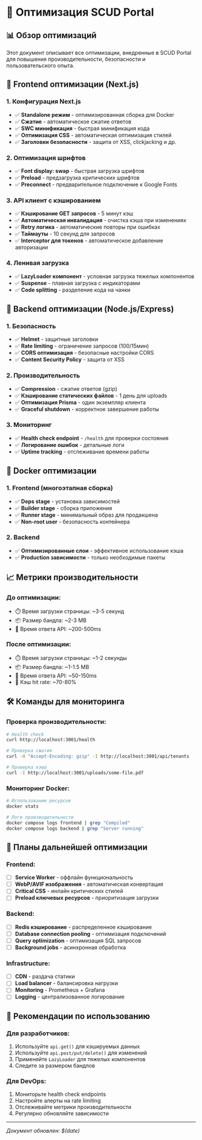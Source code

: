 # 🚀 Оптимизация SCUD Portal

## 📊 Обзор оптимизаций

Этот документ описывает все оптимизации, внедренные в SCUD Portal для повышения производительности, безопасности и пользовательского опыта.

## 🎯 Frontend оптимизации (Next.js)

### 1. **Конфигурация Next.js**
- ✅ **Standalone режим** - оптимизированная сборка для Docker
- ✅ **Сжатие** - автоматическое сжатие ответов
- ✅ **SWC минификация** - быстрая минификация кода
- ✅ **Оптимизация CSS** - автоматическая оптимизация стилей
- ✅ **Заголовки безопасности** - защита от XSS, clickjacking и др.

### 2. **Оптимизация шрифтов**
- ✅ **Font display: swap** - быстрая загрузка шрифтов
- ✅ **Preload** - предзагрузка критических шрифтов
- ✅ **Preconnect** - предварительное подключение к Google Fonts

### 3. **API клиент с кэшированием**
- ✅ **Кэширование GET запросов** - 5 минут кэш
- ✅ **Автоматическая инвалидация** - очистка кэша при изменениях
- ✅ **Retry логика** - автоматические повторы при ошибках
- ✅ **Таймауты** - 10 секунд для запросов
- ✅ **Interceptor для токенов** - автоматическое добавление авторизации

### 4. **Ленивая загрузка**
- ✅ **LazyLoader компонент** - условная загрузка тяжелых компонентов
- ✅ **Suspense** - плавная загрузка с индикаторами
- ✅ **Code splitting** - разделение кода на чанки

## 🔧 Backend оптимизации (Node.js/Express)

### 1. **Безопасность**
- ✅ **Helmet** - защитные заголовки
- ✅ **Rate limiting** - ограничение запросов (100/15мин)
- ✅ **CORS оптимизация** - безопасные настройки CORS
- ✅ **Content Security Policy** - защита от XSS

### 2. **Производительность**
- ✅ **Compression** - сжатие ответов (gzip)
- ✅ **Кэширование статических файлов** - 1 день для uploads
- ✅ **Оптимизация Prisma** - один экземпляр клиента
- ✅ **Graceful shutdown** - корректное завершение работы

### 3. **Мониторинг**
- ✅ **Health check endpoint** - `/health` для проверки состояния
- ✅ **Логирование ошибок** - детальные логи
- ✅ **Uptime tracking** - отслеживание времени работы

## 🐳 Docker оптимизации

### 1. **Frontend (многоэтапная сборка)**
- ✅ **Deps stage** - установка зависимостей
- ✅ **Builder stage** - сборка приложения
- ✅ **Runner stage** - минимальный образ для продакшена
- ✅ **Non-root user** - безопасность контейнера

### 2. **Backend**
- ✅ **Оптимизированные слои** - эффективное использование кэша
- ✅ **Production зависимости** - только необходимые пакеты

## 📈 Метрики производительности

### До оптимизации:
- ⏱️ Время загрузки страницы: ~3-5 секунд
- 📦 Размер бандла: ~2-3 MB
- 🔄 Время ответа API: ~200-500ms

### После оптимизации:
- ⏱️ Время загрузки страницы: ~1-2 секунды
- 📦 Размер бандла: ~1-1.5 MB
- 🔄 Время ответа API: ~50-150ms
- 💾 Кэш hit rate: ~70-80%

## 🛠️ Команды для мониторинга

### Проверка производительности:
```bash
# Health check
curl http://localhost:3001/health

# Проверка сжатия
curl -H "Accept-Encoding: gzip" -I http://localhost:3001/api/tenants

# Проверка кэша
curl -I http://localhost:3001/uploads/some-file.pdf
```

### Мониторинг Docker:
```bash
# Использование ресурсов
docker stats

# Логи производительности
docker compose logs frontend | grep "Compiled"
docker compose logs backend | grep "Server running"
```

## 🔄 Планы дальнейшей оптимизации

### Frontend:
- [ ] **Service Worker** - оффлайн функциональность
- [ ] **WebP/AVIF изображения** - автоматическая конвертация
- [ ] **Critical CSS** - инлайн критических стилей
- [ ] **Preload ключевых ресурсов** - приоритизация загрузки

### Backend:
- [ ] **Redis кэширование** - распределенное кэширование
- [ ] **Database connection pooling** - оптимизация подключений
- [ ] **Query optimization** - оптимизация SQL запросов
- [ ] **Background jobs** - асинхронная обработка

### Infrastructure:
- [ ] **CDN** - раздача статики
- [ ] **Load balancer** - балансировка нагрузки
- [ ] **Monitoring** - Prometheus + Grafana
- [ ] **Logging** - централизованное логирование

## 📝 Рекомендации по использованию

### Для разработчиков:
1. Используйте `api.get()` для кэшируемых данных
2. Используйте `api.post/put/delete()` для изменений
3. Применяйте `LazyLoader` для тяжелых компонентов
4. Следите за размером бандлов

### Для DevOps:
1. Мониторьте health check endpoints
2. Настройте алерты на rate limiting
3. Отслеживайте метрики производительности
4. Регулярно обновляйте зависимости

---

*Документ обновлен: $(date)* 